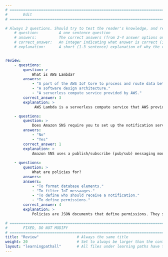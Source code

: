 ```yaml
---
# ================================================================================
#       Edit
# ================================================================================

# Always 3 questions. Should try to test the reader's knowledge, and reinforce the key points you want them to remember.
    # question:         A one sentence question
    # answers:          The correct answers (from 2-4 answer options only). Should be surrounded by quotes.
    # correct_answer:   An integer indicating what answer is correct (index starts from 0)
    # explanation:      A short (1-3 sentence) explanation of why the correct answer is correct. Can add additional context if desired


review:
    - questions:
        question: >
            What is AWS Lambda?
        answers:
            - "A part of the AWS IoT Core to process and route data between IoT devices and other AWS services."
            - "A software design architecture."
            - "A serverless compute service provided by AWS."            
        correct_answer: 3              
        explanation: >
             AWS Lambda is a serverless compute service that AWS provides that allows you to run code without provisioning or managing servers.

    - questions:
        question: >
            Does Amazon SNS require you to set up the notification server?
        answers:
            - "No"
            - "Yes"
        correct_answer: 1
        explanation: >
            Amazon SNS uses a publish/subscribe (pub/sub) messaging model, and does not require you to set up the notification server. Instead, you create topics, to which you push messages. Interested subscribers read messages from these topics.
            
    - questions:
        question: >
            What are policies for?
        answers:
        answers:
            - "To format database elements."
            - "To filter IoT messaages."            
            - "To define who should receive a notification."
            - "To define permissions."            
        correct_answer: 4
        explanation: >
            Policies are JSON documents that define permissions. They specify who can access resources and the actions that they can perform. Policies can be attached to users, groups, or roles.

# ================================================================================
#       FIXED, DO NOT MODIFY
# ================================================================================
title: "Review"                 # Always the same title
weight: 20                      # Set to always be larger than the content in this path
layout: "learningpathall"       # All files under learning paths have this same wrapper
---
```

